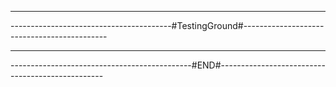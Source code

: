 ---------------------------------------------------------------------------------------------------
----------------------------------------#TestingGround#--------------------------------------------



---------------------------------------------------------------------------------------------------
---------------------------------------------#END#-------------------------------------------------
